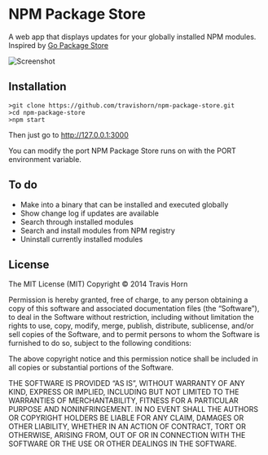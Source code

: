 # NPM Package Store

A web app that displays updates for your globally installed NPM modules. Inspired by [Go Package Store](https://github.com/shurcooL/Go-Package-Store)

![Screenshot](http://i.imgur.com/RIklRmR.png)

## Installation

    >git clone https://github.com/travishorn/npm-package-store.git
    >cd npm-package-store
    >npm start

Then just go to http://127.0.0.1:3000

You can modify the port NPM Package Store runs on with the PORT environment variable.

## To do

- Make into a binary that can be installed and executed globally
- Show change log if updates are available
- Search through installed modules
- Search and install modules from NPM registry
- Uninstall currently installed modules

## License

The MIT License (MIT)
Copyright © 2014 Travis Horn

Permission is hereby granted, free of charge, to any person obtaining a copy of this software and associated documentation files (the “Software”), to deal in the Software without restriction, including without limitation the rights to use, copy, modify, merge, publish, distribute, sublicense, and/or sell copies of the Software, and to permit persons to whom the Software is furnished to do so, subject to the following conditions:

The above copyright notice and this permission notice shall be included in all copies or substantial portions of the Software.

THE SOFTWARE IS PROVIDED “AS IS”, WITHOUT WARRANTY OF ANY KIND, EXPRESS OR IMPLIED, INCLUDING BUT NOT LIMITED TO THE WARRANTIES OF MERCHANTABILITY, FITNESS FOR A PARTICULAR PURPOSE AND NONINFRINGEMENT. IN NO EVENT SHALL THE AUTHORS OR COPYRIGHT HOLDERS BE LIABLE FOR ANY CLAIM, DAMAGES OR OTHER LIABILITY, WHETHER IN AN ACTION OF CONTRACT, TORT OR OTHERWISE, ARISING FROM, OUT OF OR IN CONNECTION WITH THE SOFTWARE OR THE USE OR OTHER DEALINGS IN THE SOFTWARE.